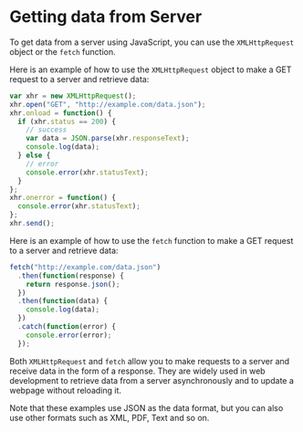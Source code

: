 # Getting data from Server

To get data from a server using JavaScript, you can use the `XMLHttpRequest` object or the `fetch` function.

Here is an example of how to use the `XMLHttpRequest` object to make a GET request to a server and retrieve data:

```javascript
var xhr = new XMLHttpRequest();
xhr.open("GET", "http://example.com/data.json");
xhr.onload = function() {
  if (xhr.status == 200) {
    // success
    var data = JSON.parse(xhr.responseText);
    console.log(data);
  } else {
    // error
    console.error(xhr.statusText);
  }
};
xhr.onerror = function() {
  console.error(xhr.statusText);
};
xhr.send();
```

Here is an example of how to use the `fetch` function to make a GET request to a server and retrieve data:

```javascript
fetch("http://example.com/data.json")
  .then(function(response) {
    return response.json();
  })
  .then(function(data) {
    console.log(data);
  })
  .catch(function(error) {
    console.error(error);
  });
```

Both `XMLHttpRequest` and `fetch` allow you to make requests to a server and receive data in the form of a response. They are widely used in web development to retrieve data from a server asynchronously and to update a webpage without reloading it.

Note that these examples use JSON as the data format, but you can also use other formats such as XML, PDF, Text and so on.
